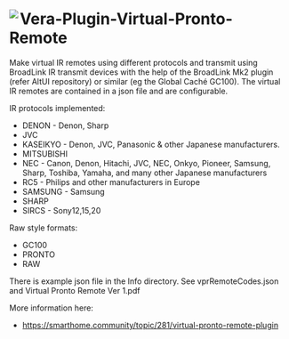 # <img align="left" src="https://a-lurker.github.io/icons/VirtualProntoRemote_50_50.png"> Vera-Plugin-Virtual-Pronto-Remote

Make virtual IR remotes using different protocols and transmit using BroadLink IR transmit devices with the help of the BroadLink Mk2 plugin (refer AltUI repository) or similar (eg the Global Caché GC100). The virtual IR remotes are contained in a json file and are configurable.

IR protocols implemented:<br/>
- DENON    - Denon, Sharp
- JVC
- KASEIKYO - Denon, JVC, Panasonic & other Japanese manufacturers.
- MITSUBISHI
- NEC      - Canon, Denon, Hitachi, JVC, NEC, Onkyo, Pioneer, Samsung, Sharp, Toshiba, Yamaha, and many other Japanese manufacturers
- RC5      - Philips and other manufacturers in Europe
- SAMSUNG  - Samsung
- SHARP
- SIRCS    - Sony12,15,20

Raw style formats:<br/>
- GC100
- PRONTO
- RAW

There is example json file in the Info directory. See vprRemoteCodes.json and Virtual Pronto Remote Ver 1.pdf

More information here:
- https://smarthome.community/topic/281/virtual-pronto-remote-plugin

